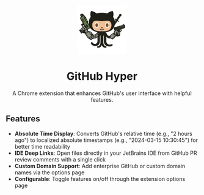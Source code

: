 <div align="center">
  <img src="images/logo.webp" alt="GitHub Hyper Logo" width="128" height="128">

  # GitHub Hyper

  A Chrome extension that enhances GitHub's user interface with helpful features.
</div>

## Features

- **Absolute Time Display**: Converts GitHub's relative time (e.g., "2 hours ago") to localized absolute timestamps (e.g., "2024-03-15 10:30:45") for better time readability
- **IDE Deep Links**: Open files directly in your JetBrains IDE from GitHub PR review comments with a single click
- **Custom Domain Support**: Add enterprise GitHub or custom domain names via the options page
- **Configurable**: Toggle features on/off through the extension options page
